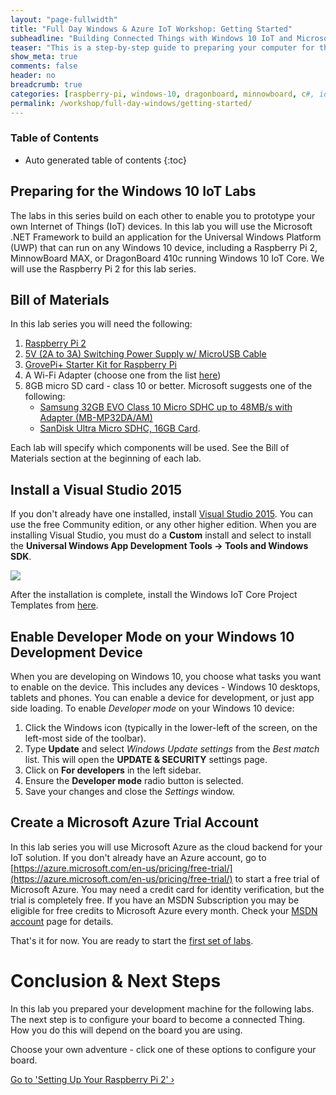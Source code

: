 ```yaml
---
layout: "page-fullwidth"
title: "Full Day Windows & Azure IoT Workshop: Getting Started"
subheadline: "Building Connected Things with Windows 10 IoT and Microsoft Azure"
teaser: "This is a step-by-step guide to preparing your computer for the Windows 10 IoT Labs."
show_meta: true
comments: false
header: no
breadcrumb: true
categories: [raspberry-pi, windows-10, dragonboard, minnowboard, c#, iot, maker]
permalink: /workshop/full-day-windows/getting-started/
---
```

### Table of Contents
*  Auto generated table of contents
{:toc}

## Preparing for the Windows 10 IoT Labs
The labs in this series build on each other to enable you to prototype your own Internet of Things (IoT) devices. In this lab you will use the Microsoft .NET Framework to build an application for the Universal Windows Platform (UWP) that can run on any Windows 10 device, including a Raspberry Pi 2, MinnowBoard MAX, or DragonBoard 410c running Windows 10 IoT Core. We will use the Raspberry Pi 2 for this lab series.

## Bill of Materials
In this lab series you will need the following:

1. [Raspberry Pi 2](http://www.amazon.com/Raspberry-Pi-Model-Project-Board/dp/B00T2U7R7I/)
2. [5V (2A to 3A) Switching Power Supply w/ MicroUSB Cable](http://www.amazon.com/CanaKit-Raspberry-Supply-Adapter-Charger/dp/B00MARDJZ4/)
3. [GrovePi+ Starter Kit for Raspberry Pi](http://www.seeedstudio.com/depot/GrovePi-Starter-Kit-for-Raspberry-Pi-ABB23-CE-certified-p-2572.html)
4. A Wi-Fi Adapter (choose one from the list [here](http://ms-iot.github.io/content/en-US/win10/SupportedInterfaces.htm#WiFi-Dongles))
5. 8GB micro SD card - class 10 or better. Microsoft suggests one of the following:
	* [Samsung 32GB EVO Class 10 Micro SDHC up to 48MB/s with Adapter (MB-MP32DA/AM)](http://www.amazon.com/gp/product/B00IVPU786)
	* [SanDisk Ultra Micro SDHC, 16GB Card](http://www.amazon.com/SanDisk-Ultra-Micro-SDHC-16GB/dp/9966573445).

Each lab will specify which components will be used. See the Bill of Materials section at the beginning of each lab.

## Install a Visual Studio 2015
If you don't already have one installed, install [Visual Studio 2015](https://www.visualstudio.com/). You can use the free Community edition, or any other higher edition. When you are installing Visual Studio, you must do a __Custom__ install and select to install the __Universal Windows App Development Tools -> Tools and Windows SDK__. 

<img src="/images/rpi2/rpi2_install_uwp.png"/>

After the installation is complete, install the Windows IoT Core Project Templates from [here](https://visualstudiogallery.msdn.microsoft.com/55b357e1-a533-43ad-82a5-a88ac4b01dec).

## Enable Developer Mode on your Windows 10 Development Device
When you are developing on Windows 10, you choose what tasks you want to enable on the device. This includes any devices - Windows 10 desktops, tablets and phones. You can enable a device for development, or just app side loading. To enable _Developer mode_ on your Windows 10 device:

1. Click the Windows icon (typically in the lower-left of the screen, on the left-most side of the toolbar). 
2. Type __Update__ and select _Windows Update settings_ from the _Best match_ list. This will open the __UPDATE & SECURITY__ settings page. 
3. Click on __For developers__ in the left sidebar.
4. Ensure the __Developer mode__ radio button is selected.
5. Save your changes and close the _Settings_ window.  

## Create a Microsoft Azure Trial Account
In this lab series you will use Microsoft Azure as the cloud backend for your IoT solution. If you don't already have an Azure account, go to [https://azure.microsoft.com/en-us/pricing/free-trial/](https://azure.microsoft.com/en-us/pricing/free-trial/) to start a free trial of Microsoft Azure. You may need a credit card for identity verification, but the trial is completely free. If you have an MSDN Subscription you may be eligible for free credits to Microsoft Azure every month. Check your [MSDN account](https://msdn.microsoft.com/subscriptions/manage/) page for details.

That's it for now. You are ready to start the [first set of labs](/rpi2/01/).

# Conclusion &amp; Next Steps
In this lab you prepared your development machine for the following labs. The next step is to configure your board to become a connected Thing. How you do this will depend on the board you are using.

Choose your own adventure - click one of these options to configure your board.

<a class="radius button small" href="{{ site.url }}/workshop/full-day-windows/setup-rpi2/">Go to 'Setting Up Your Raspberry Pi 2' ›</a>